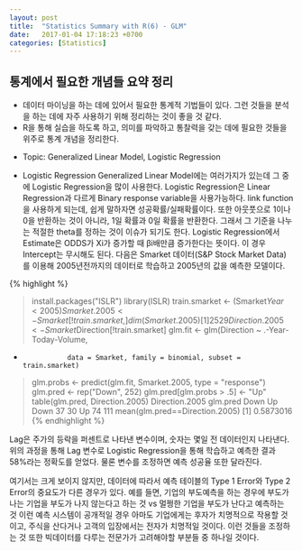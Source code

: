 ```yaml
---
layout: post
title:  "Statistics Summary with R(6) - GLM"
date:   2017-01-04 17:18:23 +0700
categories: [Statistics]
---
```



## 통계에서 필요한 개념들 요약 정리
+   데이터 마이닝을 하는 데에 있어서 필요한 통계적 기법들이 있다. 그런 것들을 분석을 하는 데에 자주 사용하기 위해 정리하는 것이 좋을 것 같다.
+	R을 통해 실습을 하도록 하고, 의미를 파악하고 통찰력을 갖는 데에 필요한 것들을 위주로 통계 개념을 정리한다.

- Topic: Generalized Linear Model, Logistic Regression

+	Logistic Regression
Generalized Linear Model에는 여러가지가 있는데 그 중에 Logistic Regression을 많이 사용한다.
Logistic Regression은 Linear Regression과 다르게 Binary response variable을 사용가능하다.
link function을 사용하게 되는데, 쉽게 말하자면 성공확률/실패확률이다.
또한 아웃풋으로 1이나 0을 반환하는 것이 아니라, 1일 확률과 0일 확률을 반환한다.
그래서 그 기준을 나누는 적절한 theta를 정하는 것이 이슈가 되기도 한다.
Logistic Regression에서 Estimate은 ODDS가 Xi가 증가할 때 βi배만큼 증가한다는 뜻이다.
이 경우 Intercept는 무시해도 된다.
다음은 Smarket 데이터(S&P Stock Market Data)를 이용해 2005년전까지의 데이터로 학습하고 2005년의 값을 예측한 모델이다.

{% highlight %}
> install.packages("ISLR")
> library(ISLR)
> train.smarket <- (Smarket$Year < 2005)
> Smarket.2005 <- Smarket[!train.smarket, ]
> dim(Smarket.2005)
[1] 252   9
> Direction.2005 <- Smarket$Direction[!train.smarket]
> glm.fit <- glm(Direction ~ .-Year-Today-Volume,
+                data = Smarket, family = binomial, subset = train.smarket)
> glm.probs <- predict(glm.fit, Smarket.2005, type = "response")
> glm.pred <- rep("Down", 252)
> glm.pred[glm.probs > .5] <- "Up"
> table(glm.pred, Direction.2005)
        Direction.2005
glm.pred Down  Up
    Down   37  30
    Up     74 111
> mean(glm.pred==Direction.2005)
[1] 0.5873016
{% endhighlight %}

Lag은 주가의 등락을 퍼센트로 나타낸 변수이며, 숫자는 몇일 전 데이터인지 나타낸다.
위의 과정을 통해 Lag 변수로 Logistic Regression을 통해 학습하고 예측한 결과 58%라는 정확도를 얻었다.
물론 변수를 조정하면 예측 성공율 또한 달라진다.

여기서는 크게 보이지 않지만, 데이터에 따라서 예측 테이블의 Type 1 Error와 Type 2 Error의 중요도가 다른 경우가 있다.
예를 들면, 기업의 부도예측을 하는 경우에
부도가 나는 기업을 부도가 나지 않는다고 하는 것 vs 멀쩡한 기업을 부도가 난다고 예측하는 것
이런 예측 시스템이 공개적일 경우 아마도 기업에게는 후자가 치명적으로 작용할 것이고, 주식을 산다거나 고객의 입장에서는 전자가 치명적일 것이다.
이런 것들을 조정하는 것 또한 빅데이터를 다루는 전문가가 고려해야할 부분들 중 하나일 것이다.

